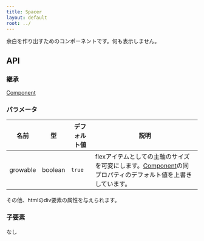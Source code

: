 ```yaml
---
title: Spacer
layout: default
root: ../
---
```


余白を作り出すためのコンポーネントです。何も表示しません。


API
--------

### 継承

[Component](component)

### パラメータ

| 名前 | 型 | デフォルト値 | 説明 |
| ---- | -- | ----------- | ---- |
| growable | boolean | `true` | flexアイテムとしての主軸のサイズを可変にします。[Component](component)の同プロパティのデフォルト値を上書きしています。 |

その他、htmlのdiv要素の属性を与えられます。

### 子要素

なし